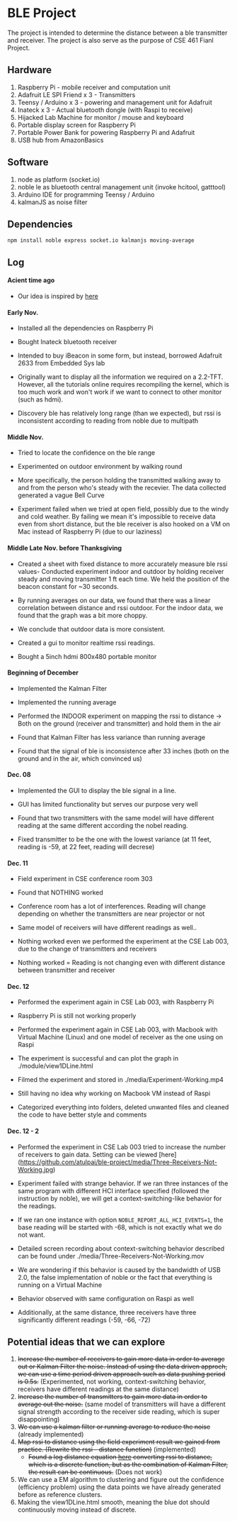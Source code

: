 # BLE Project
The project is intended to determine the distance between a ble transmitter and receiver. 
The project is also serve as the purpose of CSE 461 Fianl Project.

## Hardware
1. Raspberry Pi - mobile receiver and computation unit
2. Adafruit LE SPI Friend x 3 - Transmitters
3. Teensy / Arduino x 3 - powering and management unit for Adafruit
4. Inateck x 3 - Actual bluetooth dongle (with Raspi to receive)
5. Hijacked Lab Machine for monitor / mouse and keyboard
6. Portable display screen for Raspberry Pi
7. Portable Power Bank for powering Raspberry Pi and Adafruit
8. USB hub from AmazonBasics

## Software 
1. node as platform (socket.io)
2. noble le as bluetooth central management unit (invoke hcitool, gatttool)
3. Arduino IDE for programming Teensy / Arduino
4. kalmanJS as noise filter

## Dependencies
`npm install noble express socket.io kalmanjs moving-average`

## Log
#### Acient time ago
- Our idea is inspired by [here](https://medium.com/truth-labs/beacon-tracking-with-node-js-and-raspberry-pi-794afa880318#.ada0wu7pv)

#### Early Nov. 
- Installed all the dependencies on Raspberry Pi
- Bought Inateck bluetooth receiver
- Intended to buy iBeacon in some form, but instead, borrowed Adafruit 2633 from Embedded Sys lab
- Originally want to display all the information we required on a 2.2-TFT. However, all the tutorials online requires recompiling the kernel, which is too much work and won't work if we want to connect to other monitor (such as hdmi).

- Discovery ble has relatively long range (than we expected), but rssi is inconsistent according to reading from noble due to multipath

#### Middle Nov. 
- Tried to locate the confidence on the ble range
- Experimented on outdoor environment by walking round
- More specifically, the person holding the transmitted walking away to and from the person who's steady with the recevier. The data collected generated a vague Bell Curve

- Experiment failed when we tried at open field, possibly due to the windy and cold weather. By failing we mean it's impossible to receive data even from short distance, but the ble receiver is also hooked on a VM on Mac instead of Raspberry Pi (due to our laziness)

#### Middle Late Nov. before Thanksgiving
- Created a sheet with fixed distance to more accurately measure ble rssi values- Conducted experiment indoor and outdoor by holding receiver steady and moving transmitter 1 ft each time. We held the position of the beacon constant for ~30 seconds. 
- By running averages on our data, we found that there was a linear correlation between distance and rssi outdoor. For the indoor data, we found that the graph was a bit more choppy. 
- We conclude that outdoor data is more consistent.
- Created a gui to monitor realtime rssi readings. 

- Bought a 5inch hdmi 800x480 portable monitor

#### Beginning of December
- Implemented the Kalman Filter
- Implemented the running average
- Performed the INDOOR experiment on mapping the rssi to distance -> Both on the ground (receiver and transmitter) and hold them in the air

- Found that Kalman Filter has less variance than running average
- Found that the signal of ble is inconsistence after 33 inches (both on the ground and in the air, which convinced us)

#### Dec. 08
- Implemented the GUI to display the ble signal in a line. 

- GUI has limited functionality but serves our purpose very well
- Found that two transmitters with the same model will have different reading at the same different according the nobel reading. 
- Fixed transmitter to be the one with the lowest variance (at 11 feet, reading is -59, at 22 feet, reading will decrese)

#### Dec. 11
- Field experiment in CSE conference room 303
- Found that NOTHING worked
- Conference room has a lot of interferences. Reading will change depending on whether the transmitters are near projector or not

- Same model of receivers will have different readings as well..
- Nothing worked even we performed the experiment at the CSE Lab 003, due to the change of transmitters and receivers

- Nothing worked = Reading is not changing even with different distance between transmitter and receiver

#### Dec. 12
- Performed the experiment again in CSE Lab 003, with Raspberry Pi
- Raspberry Pi is still not working properly 

- Performed the experiment again in CSE Lab 003, with Macbook with Virtual Machine (Linux) and one model of receiver as the one using on Raspi
- The experiment is successful and can plot the graph in ./module/view1DLine.html
- Filmed the experiment and stored in ./media/Experiment-Working.mp4

- Still having no idea why working on Macbook VM instead of Raspi
- Categorized everything into folders, deleted unwanted files and cleaned the code to have better style and comments

#### Dec. 12  - 2
- Performed the experiment in CSE Lab 003 tried to increase the number of receivers to gain data. Setting can be viewed [here] (https://github.com/atulpai/ble-project/media/Three-Receivers-Not-Working.jpg)
- Experiment failed with strange behavior. If we ran three instances of the same program with different HCI interface specified (followed the instruction by noble), we will get a context-switching-like behavior for the readings. 
- If we ran one instance with option `NOBLE_REPORT_ALL_HCI_EVENTS=1`, the base reading will be started with -68, which is not exactly what we do not want.
- Detailed screen recording about context-switching behavior described can be found under ./media/Three-Receivers-Not-Working.mov

- We are wondering if this behavior is caused by the bandwidth of USB 2.0, the false implementation of noble or the fact that everything is running on a Virtual Machine

- Behavior observed with same configuration on Raspi as well
- Additionally, at the same distance, three receivers have three significantly different readings (-59, -66, -72)

## Potential ideas that we can explore
1. ~~Increase the number of receivers to gain more data in order to average out or Kalman Filter the noise. Instead of using the data driven approch, we can use a time period driven approach such as data pushing period is 0.5s.~~ (Experimented, not working, context-switching behavior, receivers have different readings at the same distance) 
2. ~~Increase the number of transmitters to gain more data in order to average out the noise.~~ (same model of transmitters will have a different signal strength according to the receiver side reading, which is super disappointing)
3. ~~We can use a kalman filter or running average to reduce the noise~~ (already implemented)
4. ~~Map rssi to distance using the field experiment result we gained from practice. (Rewrite the rssi - distance function)~~ (implemented)
    - ~~Found a log distance equation [here](https://wouterbulten.nl/blog/tech/kalman-filters-explained-removing-noise-from-rssi-signals/) converting rssi to distance, which is a discrete function, but as the combination of Kalman Filter, the result can be continuous.~~ (Does not work)
5. We can use a EM algorithm to clustering and figure out the confidence (efficiency problem) using the data points we have already generated before as reference clusters.
6. Making the view1DLine.html smooth, meaning the blue dot should continuously moving instead of discrete.








